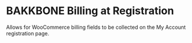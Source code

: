 # BAKKBONE Billing at Registration
Allows for WooCommerce billing fields to be collected on the My Account registration page.
